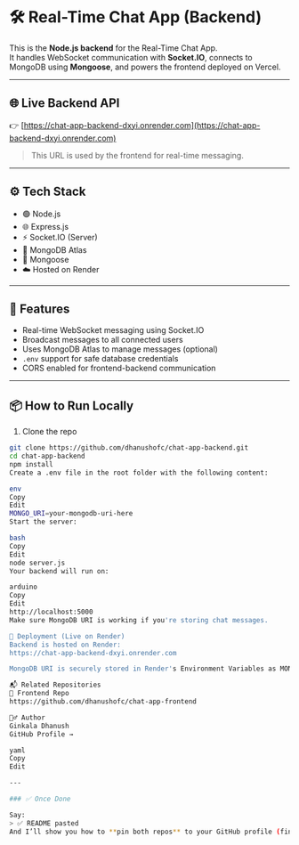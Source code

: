 # 🛠️ Real-Time Chat App (Backend)

This is the **Node.js backend** for the Real-Time Chat App.  
It handles WebSocket communication with **Socket.IO**, connects to MongoDB using **Mongoose**, and powers the frontend deployed on Vercel.

---

## 🌐 Live Backend API

👉 [https://chat-app-backend-dxyi.onrender.com](https://chat-app-backend-dxyi.onrender.com)

> This URL is used by the frontend for real-time messaging.

---

## ⚙️ Tech Stack

- 🟢 Node.js
- 🌐 Express.js
- ⚡ Socket.IO (Server)
- 🍃 MongoDB Atlas
- 🔗 Mongoose
- ☁️ Hosted on Render

---

## 🔌 Features

- Real-time WebSocket messaging using Socket.IO
- Broadcast messages to all connected users
- Uses MongoDB Atlas to manage messages (optional)
- `.env` support for safe database credentials
- CORS enabled for frontend-backend communication

---

## 📦 How to Run Locally

1. Clone the repo

```bash
git clone https://github.com/dhanushofc/chat-app-backend.git
cd chat-app-backend
npm install
Create a .env file in the root folder with the following content:

env
Copy
Edit
MONGO_URI=your-mongodb-uri-here
Start the server:

bash
Copy
Edit
node server.js
Your backend will run on:

arduino
Copy
Edit
http://localhost:5000
Make sure MongoDB URI is working if you're storing chat messages.

🚀 Deployment (Live on Render)
Backend is hosted on Render:
https://chat-app-backend-dxyi.onrender.com

MongoDB URI is securely stored in Render's Environment Variables as MONGO_URI

📬 Related Repositories
🔗 Frontend Repo
https://github.com/dhanushofc/chat-app-frontend

🙋‍♂️ Author
Ginkala Dhanush
GitHub Profile →

yaml
Copy
Edit

---

### ✅ Once Done

Say:
> ✅ README pasted  
And I’ll show you how to **pin both repos** to your GitHub profile (final touch for screening).
